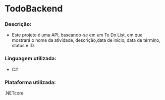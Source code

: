 # TodoBackend

### Descrição:

  - Este projeto é uma API, baseando-se em um To Do List, em que mostrará o nome da atividade, descrição,data de início, data de término, status e ID.
### Linguagem utilizada:
  - C#
### Plataforma utilizada:
.NETcore
